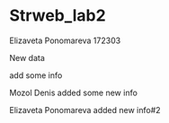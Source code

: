 # Strweb_lab2
Elizaveta Ponomareva
172303

New data

add some info

Mozol Denis added some new info

Elizaveta Ponomareva added new info#2
